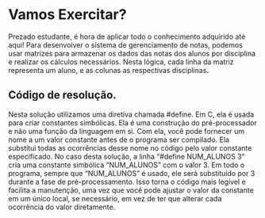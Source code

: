 # Vamos Exercitar?

Prezado estudante, é hora de aplicar todo o conhecimento adquirido até aqui! Para desenvolver o sistema de gerenciamento de notas, podemos usar matrizes para armazenar os dados das notas dos alunos por disciplina e realizar os cálculos necessários. Nesta lógica, cada linha da matriz representa um aluno, e as colunas as respectivas disciplinas.

## Código de resolução. 

Nesta solução utilizamos uma diretiva chamada #define. Em C, ela é usada para criar constantes simbólicas. Ela é uma construção do pré-processador e não uma função da linguagem em si. Com ela, você pode fornecer um nome a um valor constante antes de o programa ser compilado. Ela substitui todas as ocorrências desse nome no código pelo valor constante especificado. No caso desta solução, a linha “#define NUM_ALUNOS 3” cria uma constante simbólica “NUM_ALUNOS” com o valor 3. Em todo o programa, sempre que “NUM_ALUNOS” é usado, ele será substituído por 3 durante a fase de pré-processamento. Isso torna o código mais legível e facilita a manutenção, uma vez que você pode ajustar o valor da constante em um único local, se necessário, em vez de ter que alterar cada ocorrência do valor diretamente.